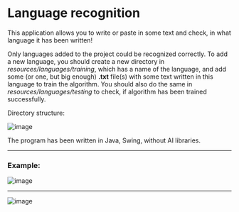 # Language recognition
This application allows you to write or paste in some text and check, in what language it has been written!

Only languages added to the project could be recognized correctly.
To add a new language, you should create a new directory in _resources/languages/training_,
which has a name of the language, and add some (or one, but big enough) **.txt** file(s) with some
text written in this language to train the algorithm.
You should also do the same in _resources/languages/testing_ to check, if algorithm has been
trained successfully.

Directory structure:

![image](https://user-images.githubusercontent.com/70007684/185381976-f3a6fa76-978d-4057-a542-8f66ba6964c0.png)

The program has been written in Java, Swing, without AI libraries.

---

### Example:

![image](https://user-images.githubusercontent.com/70007684/185383147-9084b354-6729-42d2-abfc-c8e4c4e50b95.png)

---

![image](https://user-images.githubusercontent.com/70007684/185383199-92ea5d1e-14c7-476b-a635-e0a27fecd4b6.png)
